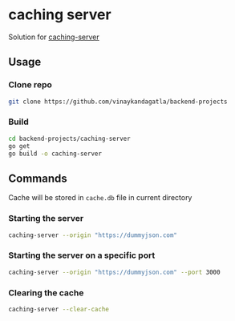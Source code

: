 # caching server

Solution for [caching-server](https://roadmap.sh/projects/caching-server)

## Usage

### Clone repo

```bash
git clone https://github.com/vinaykandagatla/backend-projects
```

### Build

```bash
cd backend-projects/caching-server
go get
go build -o caching-server
```

## Commands

Cache will be stored in `cache.db` file in current directory

### Starting the server

```bash
caching-server --origin "https://dummyjson.com"
```

### Starting the server on a specific port

```bash
caching-server --origin "https://dummyjson.com" --port 3000
```

### Clearing the cache

```bash
caching-server --clear-cache
```

